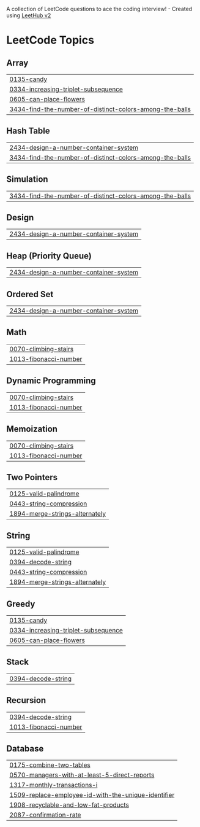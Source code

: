 A collection of LeetCode questions to ace the coding interview! - Created using [LeetHub v2](https://github.com/arunbhardwaj/LeetHub-2.0)
<!---LeetCode Topics Start-->
# LeetCode Topics
## Array
|  |
| ------- |
| [0135-candy](https://github.com/SukeertiramGS/LeetCode2/tree/master/0135-candy) |
| [0334-increasing-triplet-subsequence](https://github.com/SukeertiramGS/LeetCode2/tree/master/0334-increasing-triplet-subsequence) |
| [0605-can-place-flowers](https://github.com/SukeertiramGS/LeetCode2/tree/master/0605-can-place-flowers) |
| [3434-find-the-number-of-distinct-colors-among-the-balls](https://github.com/SukeertiramGS/LeetCode2/tree/master/3434-find-the-number-of-distinct-colors-among-the-balls) |
## Hash Table
|  |
| ------- |
| [2434-design-a-number-container-system](https://github.com/SukeertiramGS/LeetCode2/tree/master/2434-design-a-number-container-system) |
| [3434-find-the-number-of-distinct-colors-among-the-balls](https://github.com/SukeertiramGS/LeetCode2/tree/master/3434-find-the-number-of-distinct-colors-among-the-balls) |
## Simulation
|  |
| ------- |
| [3434-find-the-number-of-distinct-colors-among-the-balls](https://github.com/SukeertiramGS/LeetCode2/tree/master/3434-find-the-number-of-distinct-colors-among-the-balls) |
## Design
|  |
| ------- |
| [2434-design-a-number-container-system](https://github.com/SukeertiramGS/LeetCode2/tree/master/2434-design-a-number-container-system) |
## Heap (Priority Queue)
|  |
| ------- |
| [2434-design-a-number-container-system](https://github.com/SukeertiramGS/LeetCode2/tree/master/2434-design-a-number-container-system) |
## Ordered Set
|  |
| ------- |
| [2434-design-a-number-container-system](https://github.com/SukeertiramGS/LeetCode2/tree/master/2434-design-a-number-container-system) |
## Math
|  |
| ------- |
| [0070-climbing-stairs](https://github.com/SukeertiramGS/LeetCode2/tree/master/0070-climbing-stairs) |
| [1013-fibonacci-number](https://github.com/SukeertiramGS/LeetCode2/tree/master/1013-fibonacci-number) |
## Dynamic Programming
|  |
| ------- |
| [0070-climbing-stairs](https://github.com/SukeertiramGS/LeetCode2/tree/master/0070-climbing-stairs) |
| [1013-fibonacci-number](https://github.com/SukeertiramGS/LeetCode2/tree/master/1013-fibonacci-number) |
## Memoization
|  |
| ------- |
| [0070-climbing-stairs](https://github.com/SukeertiramGS/LeetCode2/tree/master/0070-climbing-stairs) |
| [1013-fibonacci-number](https://github.com/SukeertiramGS/LeetCode2/tree/master/1013-fibonacci-number) |
## Two Pointers
|  |
| ------- |
| [0125-valid-palindrome](https://github.com/SukeertiramGS/LeetCode2/tree/master/0125-valid-palindrome) |
| [0443-string-compression](https://github.com/SukeertiramGS/LeetCode2/tree/master/0443-string-compression) |
| [1894-merge-strings-alternately](https://github.com/SukeertiramGS/LeetCode2/tree/master/1894-merge-strings-alternately) |
## String
|  |
| ------- |
| [0125-valid-palindrome](https://github.com/SukeertiramGS/LeetCode2/tree/master/0125-valid-palindrome) |
| [0394-decode-string](https://github.com/SukeertiramGS/LeetCode2/tree/master/0394-decode-string) |
| [0443-string-compression](https://github.com/SukeertiramGS/LeetCode2/tree/master/0443-string-compression) |
| [1894-merge-strings-alternately](https://github.com/SukeertiramGS/LeetCode2/tree/master/1894-merge-strings-alternately) |
## Greedy
|  |
| ------- |
| [0135-candy](https://github.com/SukeertiramGS/LeetCode2/tree/master/0135-candy) |
| [0334-increasing-triplet-subsequence](https://github.com/SukeertiramGS/LeetCode2/tree/master/0334-increasing-triplet-subsequence) |
| [0605-can-place-flowers](https://github.com/SukeertiramGS/LeetCode2/tree/master/0605-can-place-flowers) |
## Stack
|  |
| ------- |
| [0394-decode-string](https://github.com/SukeertiramGS/LeetCode2/tree/master/0394-decode-string) |
## Recursion
|  |
| ------- |
| [0394-decode-string](https://github.com/SukeertiramGS/LeetCode2/tree/master/0394-decode-string) |
| [1013-fibonacci-number](https://github.com/SukeertiramGS/LeetCode2/tree/master/1013-fibonacci-number) |
## Database
|  |
| ------- |
| [0175-combine-two-tables](https://github.com/SukeertiramGS/LeetCode2/tree/master/0175-combine-two-tables) |
| [0570-managers-with-at-least-5-direct-reports](https://github.com/SukeertiramGS/LeetCode2/tree/master/0570-managers-with-at-least-5-direct-reports) |
| [1317-monthly-transactions-i](https://github.com/SukeertiramGS/LeetCode2/tree/master/1317-monthly-transactions-i) |
| [1509-replace-employee-id-with-the-unique-identifier](https://github.com/SukeertiramGS/LeetCode2/tree/master/1509-replace-employee-id-with-the-unique-identifier) |
| [1908-recyclable-and-low-fat-products](https://github.com/SukeertiramGS/LeetCode2/tree/master/1908-recyclable-and-low-fat-products) |
| [2087-confirmation-rate](https://github.com/SukeertiramGS/LeetCode2/tree/master/2087-confirmation-rate) |
<!---LeetCode Topics End-->